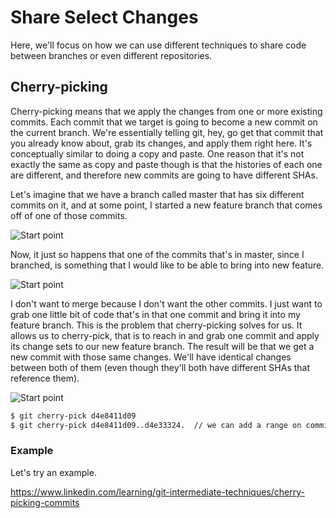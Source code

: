# Share Select Changes

Here, we'll focus on how we can use different techniques to share code between branches or even different repositories.

## Cherry-picking

Cherry-picking means that we apply the changes from one or more existing commits. Each commit that we target is going to become a new commit on the current branch. We're essentially telling git, hey, go get that commit that you already know about, grab its changes, and apply them right here. It's conceptually similar to doing a copy and paste. One reason that it's not exactly the same as copy and paste though is that the histories of each one are different, and therefore new commits are going to have different SHAs.

Let's imagine that we have a branch called master that has six different commits on it, and at some point, I started a new feature branch that comes off of one of those commits.

![Start point](https://i.imgur.com/ww995Tw.jpg)

Now, it just so happens that one of the commits that's in master, since I branched, is something that I would like to be able to bring into new feature.

![Start point](https://i.imgur.com/ww995Tw.jpg)

I don't want to merge because I don't want the other commits. I just want to grab one little bit of code that's in that one commit and bring it into my feature branch. This is the problem that cherry-picking solves for us. It allows us to cherry-pick, that is to reach in and grab one commit and apply its change sets to our new feature branch. The result will be that we get a new commit with those same changes. We'll have identical changes between both of them (even though they'll both have different SHAs that reference them).

![Start point](https://i.imgur.com/ww995Tw.jpg)

```bash
$ git cherry-pick d4e8411d09
$ git cherry-pick d4e8411d09..d4e33324.  // we can add a range on commits too
```

### Example

Let's try an example.

https://www.linkedin.com/learning/git-intermediate-techniques/cherry-picking-commits
